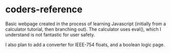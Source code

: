 # coders-reference

Basic webpage created in the process of learning Javascript (initially from a calculator tutorial, then branching out).
The calculator uses eval(), which I understand is not fantastic for user safety.

I also plan to add a converter for IEEE-754 floats, and a boolean logic page.
